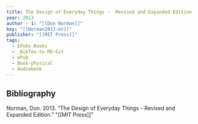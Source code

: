 ```yaml
---
title: The Design of Everyday Things -  Revised and Expanded Edition
year: 2013
author - 1: "[[Don Norman]]"
key: "[[Norman2013-mt]]"
publisher: "[[MIT Press]]"
tags:
  - EPubs-Books
  - _BibTex-to-MD-Git
  - ePub
  - Book-physical
  - Audiobook
---
```


## Bibliography
Norman, Don. 2013. “The Design of Everyday Things -  Revised and Expanded Edition.” "[[MIT Press]]"